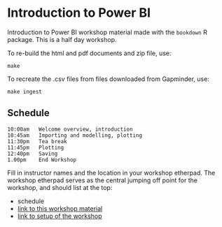 # Introduction to Power BI

Introduction to Power BI workshop material made with the `bookdown` R package. This is a half day workshop.

To re-build the html and pdf documents and zip file, use:

```
make
```

To recreate the .csv files from files downloaded from Gapminder, use:

```
make ingest
```


## Schedule

```
10:00am   Welcome overview, introduction
10:45am   Importing and modelling, plotting
11:30pm   Tea break 
11:45pm   Plotting
12:40pm   Saving
1.00pm    End Workshop
```

Fill in instructor names and the location in your workshop etherpad. The workshop etherpad serves as the central jumping off point for the workshop, and should list at the top:

* schedule
* [link to this workshop material](https://htmlpreview.github.io/?https://raw.githubusercontent.com/MonashDataFluency/Power_BI/master/docs/saving-and-exporting.html)
* [link to setup of the workshop](https://htmlpreview.github.io/?https://raw.githubusercontent.com/MonashDataFluency/Power_BI/master/docs/index.html)
